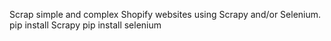 Scrap simple and complex Shopify websites using Scrapy and/or Selenium.
pip install Scrapy
pip install selenium
